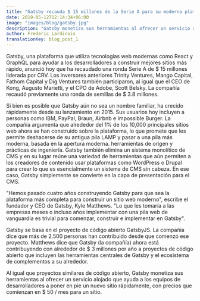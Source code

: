 ```yaml
---
title: "Gatsby recauda $ 15 millones de la Serie A para su moderna plataforma de desarrollo web"
date: 2019-05-12T12:14:34+06:00
image: "images/blog/gatsby.jpg"
description: "Gatsby monetiza sus herramientas al ofrecer un servicio alojado que ayuda a los equipos de desarrolladores a poner en pie un nuevo sitio rápidamente."
author: Frederic Lardinois
translationKey: blog_post_1
---
```


Gatsby, una plataforma que utiliza tecnologías web modernas como React y GraphQL para ayudar a los desarrolladores a construir mejores sitios más rápido, anunció hoy que ha recaudado una ronda Serie A de $ 15 millones liderada por CRV. Los inversores anteriores Trinity Ventures, Mango Capital, Fathom Capital y Dig Ventures también participaron, al igual que el CEO de Kong, Augusto Marietti, y el CPO de Adobe, Scott Belsky. La compañía recaudó previamente una ronda de semillas de $ 3.8 millones.

Si bien es posible que Gatsby aún no sea un nombre familiar, ha crecido rápidamente desde su lanzamiento en 2015. Sus usuarios hoy incluyen a personas como IBM, PayPal, Braun, Airbnb e Impossible Burger. La compañía argumenta que alrededor del 1% de los 10,000 principales sitios web ahora se han construido sobre la plataforma, lo que promete que les permite deshacerse de su antigua pila LAMP y pasar a una pila más moderna, basada en la apertura moderna. herramientas de origen y prácticas de ingeniería. Gatsby también elimina un sistema monolítico de CMS y en su lugar reúne una variedad de herramientas que aún permiten a los creadores de contenido usar plataformas como WordPress o Drupal para crear lo que es esencialmente un sistema de CMS sin cabeza. En ese caso, Gatsby simplemente se convierte en la capa de presentación para el CMS.

"Hemos pasado cuatro años construyendo Gatsby para que sea la plataforma más completa para construir un sitio web moderno", escribe el fundador y CEO de Gatsby, Kyle Matthews. "Lo que les tomaría a las empresas meses o incluso años implementar con una pila web de vanguardia es trivial para comenzar, construir e implementar en Gatsby".

Gatsby se basa en el proyecto de código abierto GatsbyJS. La compañía dice que más de 2.500 personas han contribuido desde que comenzó ese proyecto. Matthews dice que Gatsby (la compañía) ahora está contribuyendo con alrededor de $ 3 millones por año a proyectos de código abierto que incluyen las herramientas centrales de Gatsby y el ecosistema de complementos a su alrededor.

Al igual que proyectos similares de código abierto, Gatsby monetiza sus herramientas al ofrecer un servicio alojado que ayuda a los equipos de desarrolladores a poner en pie un nuevo sitio rápidamente, con precios que comienzan en $ 50 / mes para un sitio.